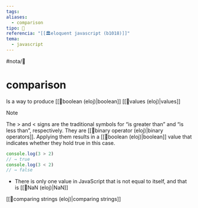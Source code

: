 ```yaml
---
tags: 
aliases:
  - comparison
tipo: 📑
referencia: "[[🏛️eloquent javascript (b1018)]]"
tema:
  - javascript
---
```


#nota/📑

# comparison 

Is a way to produce [[📑boolean  (eloj)|boolean]] [[📑values (eloj)|values]]


> [!NOTE] 
The > and < signs are the traditional symbols for “is greater than” and “is
less than”, respectively. They are [[📑binary operator (eloj)|binary operators]]. Applying them results in
a [[📑boolean  (eloj)|boolean]] value that indicates whether they hold true in this case.


```javascript
console.log(3 > 2)
// → true
console.log(3 < 2)
// → false
```

- There is only one value in JavaScript that is not equal to itself, and that is [[📑NaN (eloj)|NaN]]

[[📑comparing strings (eloj)|comparing strings]]